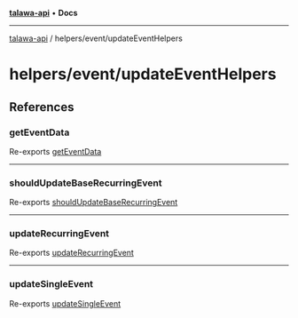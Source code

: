 [**talawa-api**](../../../README.md) • **Docs**

***

[talawa-api](../../../modules.md) / helpers/event/updateEventHelpers

# helpers/event/updateEventHelpers

## References

### getEventData

Re-exports [getEventData](getEventData/functions/getEventData.md)

***

### shouldUpdateBaseRecurringEvent

Re-exports [shouldUpdateBaseRecurringEvent](shouldUpdateBaseRecurringEvent/functions/shouldUpdateBaseRecurringEvent.md)

***

### updateRecurringEvent

Re-exports [updateRecurringEvent](updateRecurringEvent/functions/updateRecurringEvent.md)

***

### updateSingleEvent

Re-exports [updateSingleEvent](updateSingleEvent/functions/updateSingleEvent.md)

